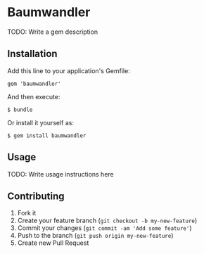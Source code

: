 # Baumwandler

TODO: Write a gem description

## Installation

Add this line to your application's Gemfile:

    gem 'baumwandler'

And then execute:

    $ bundle

Or install it yourself as:

    $ gem install baumwandler

## Usage

TODO: Write usage instructions here

## Contributing

1. Fork it
2. Create your feature branch (`git checkout -b my-new-feature`)
3. Commit your changes (`git commit -am 'Add some feature'`)
4. Push to the branch (`git push origin my-new-feature`)
5. Create new Pull Request
